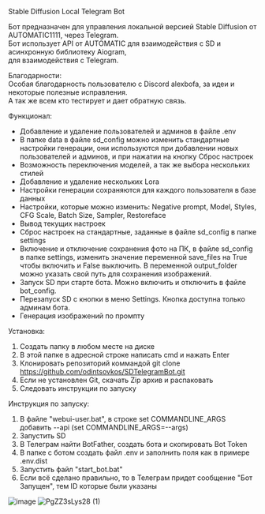 Stable Diffusion Local Telegram Bot

Бот предназначен для управления локальной версией Stable Diffusion от AUTOMATIC1111,
через Telegram.\
Бот использует API от AUTOMATIC для взаимодействия с SD и асинхронную библиотеку Aiogram,\
для взаимодействия с Telegram.

Благодарности:\
Особая благодарность пользователю с Discord alexbofa, за идеи и некоторые полезные исправления.\
А так же всем кто тестирует и дает обратную связь.

Функционал:
- Добавление и удаление пользователей и админов в файле .env
- В папке data в файле sd_config можно изменить стандартные настройки генерации, они используются при добавлении новых пользователей и админов, и при нажатии на кнопку Сброс настроек
- Возможность переключения моделей, а так же выбора нескольких стилей
- Добавление и удаление нескольких Lora
- Настройки генерации сохраняются для каждого пользователя в базе данных
- Настройки, которые можно изменить: Negative prompt, Model, Styles, CFG Scale, Batch Size, Sampler, Restoreface
- Вывод текущих настроек
- Сброс настроек на стандартные, заданные в файле sd_config в папке settings
- Включение и отключение сохранения фото на ПК, в файле sd_config в папке settings, изменить значение переменной save_files на True чтобы включить и False выключить. В переменной output_folder можно указать свой путь для сохранения изображений.
- Запуск SD при старте бота. Можно включить и отключить в файле bot_config.
- Перезапуск SD с кнопки в меню Settings. Кнопка доступна только админам бота.
- Генерация изображений по промпту

Установка:
1. Создать папку в любом месте на диске
2. В этой папке в адресной строке написать cmd и нажать Enter
3. Клонировать репозиторий коммандой
    git clone https://github.com/odintsovkos/SDTelegramBot.git
4. Если не установлен Git, скачать Zip архив и распаковать
5. Следовать инструкции по запуску

Инструкция по запуску:
1. В файле "webui-user.bat", в строке set COMMANDLINE_ARGS добавить --api (set COMMANDLINE_ARGS=--args)
2. Запустить SD
3. В Телеграм найти BotFather, создать бота и скопировать Bot Token
4. В папке с ботом создать файл .env и заполнить поля как в примере .env.dist
5. Запустить файл "start_bot.bat"
6. Если всё сделано правильно, то в Телеграм придет сообщение "Бот Запущен", тем ID которые были указаны

![image](https://github.com/odintsovkos/SDTelegramBot/assets/16336122/55d9e869-6752-45c0-8eeb-44b4964d1e73) ![PgZZ3sLys28 (1)](https://github.com/odintsovkos/SDTelegramBot/assets/16336122/d68f5a00-4f32-46f8-85e5-56fd36da698d)
